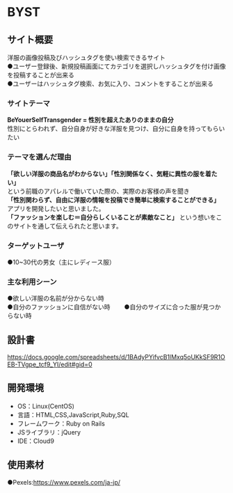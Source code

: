 # BYST

## サイト概要
洋服の画像投稿及びハッシュタグを使い検索できるサイト  
●ユーザー登録後、新規投稿画面にてカテゴリを選択しハッシュタグを付け画像を投稿することが出来る  
●ユーザーはハッシュタグ検索、お気に入り、コメントをすることが出来る

### サイトテーマ
**BeYouerSelfTransgender = 性別を超えたありのままの自分**  
性別にとらわれず、自分自身が好きな洋服を見つけ、自分に自身を持ってもらいたい  


### テーマを選んだ理由
**「欲しい洋服の商品名がわからない」「性別関係なく、気軽に異性の服を着たい」**    
という前職のアパレルで働いていた際の、実際のお客様の声を聞き    
**「性別関わらず、自由に洋服の情報を投稿でき簡単に検索することができる」**  
アプリを開発したいと思いました。  
**「ファッションを楽しむ＝自分らしくいることが素敵なこと」**
という想いをこのサイトを通して伝えられたと思います。


### ターゲットユーザ
●10~30代の男女（主にレディース服）　　
　　
### 主な利用シーン
●欲しい洋服の名前が分からない時　　  
●自分のファッションに自信がない時　　
●自分のサイズに合った服が見つからない時　　

## 設計書
https://docs.google.com/spreadsheets/d/1BAdyPYifvcB1lMxq5oUKkSF9R1OEB-TVgpe_tcf9_YI/edit#gid=0

## 開発環境
- OS：Linux(CentOS)
- 言語：HTML,CSS,JavaScript,Ruby,SQL
- フレームワーク：Ruby on Rails
- JSライブラリ：jQuery
- IDE：Cloud9

## 使用素材
●Pexels:https://www.pexels.com/ja-jp/
